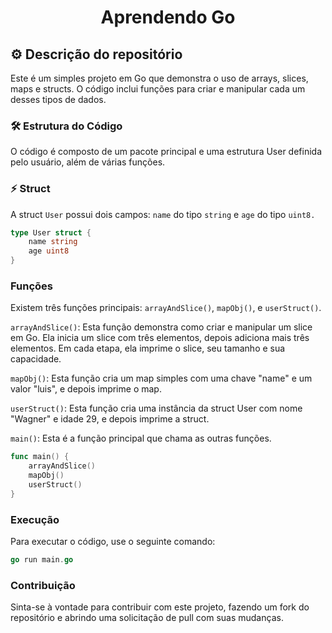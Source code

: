 # <center>Aprendendo Go</center>

## ⚙️ Descrição do repositório

Este é um simples projeto em Go que demonstra o uso de arrays, slices, maps e structs. O código inclui funções para criar e manipular cada um desses tipos de dados.

### 🛠️ Estrutura do Código

O código é composto de um pacote principal e uma estrutura User definida pelo usuário, além de várias funções.

### ⚡️ Struct

A struct `User` possui dois campos: `name` do tipo `string` e `age` do tipo `uint8.`

```Go
type User struct {
	name string
	age uint8
}
```

### Funções

Existem três funções principais: `arrayAndSlice()`, `mapObj()`, e `userStruct()`.

`arrayAndSlice()`: Esta função demonstra como criar e manipular um slice em Go. Ela inicia um slice com três elementos, depois adiciona mais três elementos. Em cada etapa, ela imprime o slice, seu tamanho e sua capacidade.

`mapObj()`: Esta função cria um map simples com uma chave "name" e um valor "luis", e depois imprime o map.

`userStruct()`: Esta função cria uma instância da struct User com nome "Wagner" e idade 29, e depois imprime a struct.

`main()`: Esta é a função principal que chama as outras funções.

```go
func main() {
	arrayAndSlice()
	mapObj()
	userStruct()
}
```

### Execução

Para executar o código, use o seguinte comando:

```go
go run main.go
```

### Contribuição

Sinta-se à vontade para contribuir com este projeto, fazendo um fork do repositório e abrindo uma solicitação de pull com suas mudanças.
